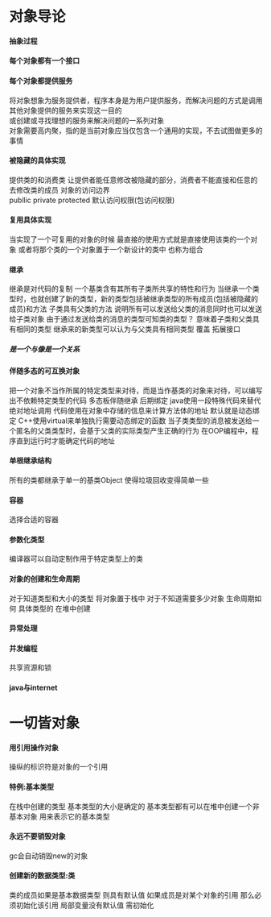 # 对象导论
#### 抽象过程
#### 每个对象都有一个接口
#### 每个对象都提供服务
将对象想象为服务提供者，程序本身是为用户提供服务，而解决问题的方式是调用其他对象提供的服务来实现这一目的  
或创建或寻找理想的服务来解决问题的一系列对象  
对象需要高内聚，指的是当前对象应当仅包含一个通用的实现，不去试图做更多的事情
#### 被隐藏的具体实现
提供类的和消费类
让提供者能任意修改被隐藏的部分，消费者不能直接和任意的去修改类的成员
对象的访问边界  
publlic private protected 默认访问权限(包访问权限)
#### 复用具体实现
当实现了一个可复用的对象的时候
最直接的使用方式就是直接使用该类的一个对象
或者将那个类的一个对象置于一个新设计的类中
也称为组合
#### 继承
继承是对代码的复制
一个基类含有其所有子类所共享的特性和行为
当继承一个类型时，也就创建了新的类型，新的类型包括被继承类型的所有成员(包括被隐藏的成员)和方法
子类具有父类的方法 说明所有可以发送给父类的消息同时也可以发送给子类对象
由于通过发送给类的消息的类型可知类的类型？ 意味着子类和父类具有相同的类型
继承来的新类型可以认为与父类具有相同类型
覆盖 拓展接口
##### 是一个与像是一个关系
#### 伴随多态的可互换对象
把一个对象不当作所属的特定类型来对待，而是当作基类的对象来对待，可以编写出不依赖特定类型的代码
多态板伴随继承
后期绑定 java使用一段特殊代码来替代绝对地址调用 代码使用在对象中存储的信息来计算方法体的地址
默认就是动态绑定 C++使用virtual来单独执行需要动态绑定的函数
当子类类型的消息被发送给一个匿名的父类类型时，会基于父类的实际类型产生正确的行为
在OOP编程中，程序直到运行时才能确定代码的地址
#### 单根继承结构
所有的类都继承于单一的基类Object
使得垃圾回收变得简单一些
#### 容器
选择合适的容器
#### 参数化类型
编译器可以自动定制作用于特定类型上的类
#### 对象的创建和生命周期
对于知道类型和大小的类型 将对象置于栈中
对于不知道需要多少对象 生命周期如何 具体类型的 在堆中创建
#### 异常处理
#### 并发编程
共享资源和锁
#### java与internet
# 一切皆对象
#### 用引用操作对象
操纵的标识符是对象的一个引用
#### 特例:基本类型
在栈中创建的类型
基本类型的大小是确定的
基本类型都有可以在堆中创建一个非基本对象 用来表示它的基本类型
#### 永远不要销毁对象
gc会自动销毁new的对象
#### 创建新的数据类型:类
类的成员如果是基本数据类型 则具有默认值
如果成员是对某个对象的引用 那么必须初始化该引用
局部变量没有默认值 需初始化

